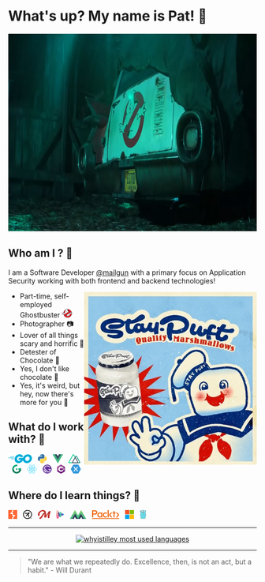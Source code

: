 # What's up? My name is Pat! 👻

<p align="center">

<img alt="Ecto-1; Ghostbusters Afterlife; Sony Pictures" src="https://github.com/whyistilley/whyistilley/blob/master/resources/ghostbusters-2020.jpeg?raw=true" width="965" height="400" />

</p>

## Who am I ? 🤔

I am a Software Developer [@mailgun](https://mailgun.com) with a primary focus on Application Security working with both frontend and backend technologies!  

<img align="right" alt="GIF" src="https://github.com/whyistilley/whyistilley/blob/master/resources/quality-marshmallows.gif?raw=true" width="350" height="350" />

- Part-time, self-employed Ghostbuster ![Ghostbusters Logo](./resources/ghostbusters.png) 
- Photographer 📷
- Lover of all things scary and horrific 🦇
- Detester of Chocolate 🍫
- Yes, I don't like chocolate 🤨
- Yes, it's weird, but hey, now there's more for you 🎉

## What do I work with? 🚧

[![Golang](./resources/golang.png)](https://golang.org)
&nbsp;
[![Python](./resources/python.png)](https://www.python.org/)
&nbsp;
[![VueJS](./resources/vue.png)](https://vuejs.org)
&nbsp;
[![NuxtJS](./resources/nuxt.png)](https://nuxtjs.org)
&nbsp;
[![Gridsome](./resources/gridsome.png)](https://gridsome.org)
&nbsp;
[![ReactJS](./resources/react.png)](https://reactjs.org)
&nbsp;
[![GatsbyJS](./resources/gatsby.png)](https://gatsbyjs.com)
&nbsp;
[![CSharp](./resources/csharp.png)](https://docs.microsoft.com/en-us/dotnet/csharp/)
&nbsp;
[![Xamarin](./resources/xamarin.png)](https://docs.microsoft.com/en-us/xamarin/)

## Where do I learn things? 📓

[![PortSwigger](./resources/portswigger.png)](https://portswigger.net)
&nbsp;
[![OWASP](./resources/owasp.png)](https://owasp.org)
&nbsp;
[![Frontend Masters](./resources/frontendmasters.png)](https://frontendmasters.com)
&nbsp;
[![Vue School](./resources/vueschool.io.png)](https://vueschool.io)
&nbsp;
[![Vue Mastery](./resources/vuemastery.png)](https://vuemastery.com)
&nbsp;
[![PacktPub](./resources/packt.png)](https://www.packtpub.com)
&nbsp;
[![Microsoft Docs](./resources/microsoft.png)](https://docs.microsoft.com/en-us/learn/)
&nbsp;
[![Golang Docs](./resources/gopher.png)](https://golang.org/doc/)

---

<a href="https://github.com/anuraghazra/github-readme-stats">

<p align="center">

<img src="https://github-readme-stats-five-tan.vercel.app/api/top-langs/?username=whyistilley&show_icons=true&title_color=fff&icon_color=79ff97&text_color=9f9f9f&bg_color=151515&layout=compact&langs_count=10&hide=css,html,javascript" alt="whyistilley most used languages" />

</p>

</a>

---

> "We are what we repeatedly do. Excellence, then, is not an act, but a habit." \- Will Durant
